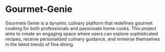# Gourmet-Genie
Gourmete Genie is a dynamic culinary platform that redefines gourmet cooking for both professionals and passionate home cooks. This project aims to create an engaging space where users can explore sophisticated recipes, receive personalized culinary guidance, and immerse themselves in the latest trends of fine dining.

